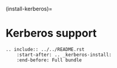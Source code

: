 (install-kerberos)=

# Kerberos support

```{eval-rst}
.. include:: ../../README.rst
    :start-after: .. _kerberos-install:
    :end-before: Full bundle
```
